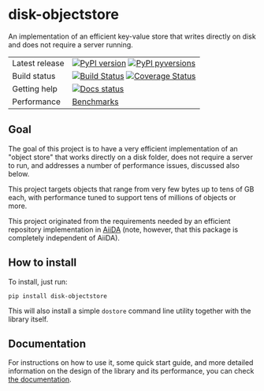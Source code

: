 # disk-objectstore

An implementation of an efficient key-value store that writes directly on disk
and does not require a server running.

|                |                                                                                              |
| -------------- | -------------------------------------------------------------------------------------------- |
| Latest release | [![PyPI version][pypi-badge]][pypi-link] [![PyPI pyversions][pypi-pyversions]][pypi-link]    |
| Build status   | [![Build Status][build-badge]][build-link] [![Coverage Status][codecov-badge]][codecov-link] |
| Getting help   | [![Docs status][rtd-badge]][rtd-link]                                                        |
| Performance    | [Benchmarks][bench-link]                                                                     |

## Goal

The goal of this project is to have a very efficient implementation of an "object store"
that works directly on a disk folder, does not require a server to run, and addresses
a number of performance issues, discussed also below.

This project targets objects that range from very few bytes up to tens of GB each, with
performance tuned to support tens of millions of objects or more.

This project originated from the requirements needed by an efficient repository
implementation in [AiiDA](http://www.aiida.net) (note, however, that this
package is completely independent of AiiDA).

## How to install

To install, just run:

```
pip install disk-objectstore
```

This will also install a simple `dostore` command line utility together with the library itself.

## Documentation

For instructions on how to use it, some quick start guide, and more detailed information
on the design of the library and its performance, you can check [the documentation](https://disk-objectstore.readthedocs.io/).

[bench-link]: https://aiidateam.github.io/disk-objectstore/dev/bench/
[build-badge]: https://github.com/aiidateam/disk-objectstore/workflows/Continuous%20integration/badge.svg
[build-link]: https://github.com/aiidateam/disk-objectstore/actions
[codecov-badge]: https://codecov.io/gh/aiidateam/disk-objectstore/branch/develop/graph/badge.svg
[codecov-link]: https://codecov.io/gh/aiidateam/disk-objectstore
[pypi-badge]: https://badge.fury.io/py/disk-objectstore.svg
[pypi-link]: https://pypi.python.org/pypi/disk-objectstore
[pypi-pyversions]: https://img.shields.io/badge/Supported%20platforms-windows%20%7c%20macos%20%7c%20linux-1f425f.svg
[rtd-badge]: https://readthedocs.org/projects/disk-objectstore/badge
[rtd-link]: http://disk-objectstore.readthedocs.io/
